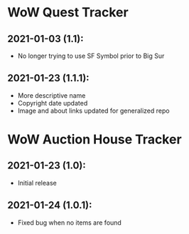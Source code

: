 # WoW Quest Tracker 

## 2021-01-03 (1.1):

* No longer trying to use SF Symbol prior to Big Sur

## 2021-01-23 (1.1.1):

* More descriptive name
* Copyright date updated
* Image and about links updated for generalized repo

# WoW Auction House Tracker

## 2021-01-23 (1.0):

* Initial release

## 2021-01-24 (1.0.1):

* Fixed bug when no items are found